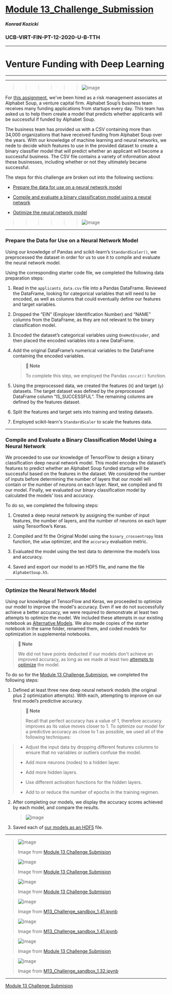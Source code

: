 # [Module 13_Challenge_Submission](https://github.com/sfkonrad/M13_Challenge_Submission/blob/main/M13_Challenge_Submision/M13_Challenge_KonradK_venture_funding_with_deep_learning.ipynb)

##### Konrad Kozicki
### UCB-VIRT-FIN-PT-12-2020-U-B-TTH
---

# Venture Funding with Deep Learning


---
---
>>>>>> ![image](https://github.com/sfkonrad/M13_Challenge_Submission/blob/main/M13_Challenge_Submision/Documentation/Images/M13C_plot_optimizers_loss_00.jpg)







For [this assignment](https://github.com/sfkonrad/M13_Challenge_Submission/blob/main/M13_Challenge_Submision/M13_Challenge_KonradK_venture_funding_with_deep_learning.ipynb), we've been hired as a risk management associates at Alphabet Soup, a venture capital firm. Alphabet Soup’s business team receives many funding applications from startups every day. This team has asked us to help them create a model that predicts whether applicants will be successful if funded by Alphabet Soup.

The business team has provided us with a CSV containing more than 34,000 organizations that have received funding from Alphabet Soup over the years. With our knowledge of machine learning and neural networks, we nede to decide which features to use in the provided dataset to create a binary classifier model that will predict whether an applicant will become a successful business. The CSV file contains a variety of information about these businesses, including whether or not they ultimately became successful.


The steps for this challenge are broken out into the following sections:

* [Prepare the data for use on a neural network model](https://github.com/sfkonrad/M13_Challenge_Submission#prepare-the-data-for-use-on-a-neural-network-model)

* [Compile and evaluate a binary classification model using a neural network](https://github.com/sfkonrad/M13_Challenge_Submission#compile-and-evaluate-a-binary-classification-model-using-a-neural-network)

* [Optimize the neural network model](https://github.com/sfkonrad/M13_Challenge_Submission#optimize-the-neural-network-model)



>>>>>> ![image](https://github.com/sfkonrad/M13_Challenge_Submission/blob/main/M13_Challenge_Submision/Documentation/Images/M13C_plot_metrics_01.jpg) 

---


### Prepare the Data for Use on a Neural Network Model 

Using our knowledge of Pandas and scikit-learn’s `StandardScaler()`, we preprocessed the dataset in order for us to use it to compile and evaluate the neural network model.

Using the corresponding starter code file, we completed the following data preparation steps:

1. Read in the `applicants_data.csv` file into a Pandas DataFrame. Reviewed the DataFrame, looking for categorical variables that will need to be encoded, as well as columns that could eventually define our features and target variables.   

2. Dropped the “EIN” (Employer Identification Number) and “NAME” columns from the DataFrame, as they are not relevant to the binary classification model.
 
3. Encoded the dataset’s categorical variables using `OneHotEncoder`, and then placed the encoded variables into a new DataFrame.

4. Add the original DataFrame’s numerical variables to the DataFrame containing the encoded variables.

    > **📝 Note** 
    >  
    > To complete this step, we employed the Pandas `concat()` function.

5. Using the preprocessed data, we created the features (`X`) and target (`y`) datasets. The target dataset was defined by the preprocessed DataFrame column “IS_SUCCESSFUL”. The remaining columns are defined by the features dataset. 

6. Split the features and target sets into training and testing datasets.

7. Employed scikit-learn's `StandardScaler` to scale the features data.


---

### Compile and Evaluate a Binary Classification Model Using a Neural Network

We proceeded to use our knowledge of TensorFlow to design a binary classification deep neural network model. This model encodes the dataset’s features to predict whether an Alphabet Soup funded startup will be successful based on the features in the dataset. We considered the number of inputs before determining the number of layers that our model will contain or the number of neurons on each layer. Next, we compiled and fit our model. Finally, we evaluated our binary classification model by calculated the models' loss and accuracy. 
 
To do so, we completed the following steps:

1. Created a deep neural network by assigning the number of input features, the number of layers, and the number of neurons on each layer using Tensorflow’s Keras.

2. Compiled and fit the Original Model using the `binary_crossentropy` loss function, the `adam` optimizer, and the `accuracy` evaluation metric.

3. Evaluated the model using the test data to determine the model’s loss and accuracy.

4. Saved and export our model to an HDF5 file, and name the file `AlphabetSoup.h5`. 



---

### Optimize the Neural Network Model

Using our knowledge of TensorFlow and Keras, we proceeded to optimize our model to improve the model's accuracy. Even if we do not successfully achieve a better accuracy, we were required to demonstrate at least two attempts to optimize the model. We included these attempts in our existing notebook as [Alternative Models](https://github.com/sfkonrad/M13_Challenge_Submission/tree/main/M13_Challenge_Submision/Resources). We also made copies of the starter notebook in the same folder, renamed them, and coded models for optimization in supplemental notebooks. 

   > **📝 Note** 
   > 
   > We did not have points deducted if our models don't achieve an improved accuracy, as long as we made at least two [attempts to optimize](https://github.com/sfkonrad/M13_Challenge_Submission/tree/main/M13_Challenge_Submision/Resources/Alt_Models) the model.

To do so for the [Module 13 Challenge Submision](https://github.com/sfkonrad/M13_Challenge_Submission/blob/main/M13_Challenge_Submision/M13_Challenge_KonradK_venture_funding_with_deep_learning.ipynb), we completed the following steps:

1. Defined at least three new deep neural network models (the original plus 2 optimization attempts). With each, attempting to improve on our first model’s predictive accuracy.

    > **📝 Note** 
    >  
    > Recall that perfect accuracy has a value of 1, therefore accuracy improves as its value moves closer to 1. To optimize our model for a predictive accuracy as close to 1 as possible, we used all of the following techniques:
>
> * Adjust the input data by dropping different features columns to ensure that no variables or outliers confuse the model.
>
> * Add more neurons (nodes) to a hidden layer.
>
> * Add more hidden layers.
>
> * Use different activation functions for the hidden layers.
>
> * Add to or reduce the number of epochs in the training regimen.

2. After completing our models, we display the accuracy scores achieved by each model, and compare the results.
    > ![image](https://github.com/sfkonrad/M13_Challenge_Submission/blob/main/M13_Challenge_Submision/Documentation/Images/M13C_baseline_comps_0_000.jpg)


3. Saved each of [our models as an HDF5](https://github.com/sfkonrad/M13_Challenge_Submission/tree/main/M13_Challenge_Submision/Resources) file.

---

> ![image](https://github.com/sfkonrad/M13_Challenge_Submission/blob/main/M13_Challenge_Submision/Documentation/Images/M13C_plot_optimizers_accuracy_000.jpg)
> 
> Image from [Module 13 Challenge Submision](https://github.com/sfkonrad/M13_Challenge_Submission/blob/main/M13_Challenge_Submision/M13_Challenge_KonradK_venture_funding_with_deep_learning.ipynb)

> ![image](https://github.com/sfkonrad/M13_Challenge_Submission/blob/main/M13_Challenge_Submision/Documentation/Images/M13C_plot_optimizers_loss_000.jpg)
> 
> Image from [Module 13 Challenge Submision](https://github.com/sfkonrad/M13_Challenge_Submission/blob/main/M13_Challenge_Submision/M13_Challenge_KonradK_venture_funding_with_deep_learning.ipynb)

> ![image](https://github.com/sfkonrad/M13_Challenge_Submission/blob/main/M13_Challenge_Submision/Documentation/Images/M13C_plot_optimizers_loss_00.jpg)
> 
> Image from [Module 13 Challenge Submision](https://github.com/sfkonrad/M13_Challenge_Submission/blob/main/M13_Challenge_Submision/M13_Challenge_KonradK_venture_funding_with_deep_learning.ipynb)





> ![image](https://github.com/sfkonrad/M13_Challenge_Submission/blob/main/M13_Challenge_Submision/Documentation/Images/M13C_plot_mean_nodes_loss_01.jpg)
> 
> Image from [M13_Challenge_sandbox_1.41.ipynb](https://github.com/sfkonrad/M13_Challenge_Submission/blob/main/M13_Challenge_Submision/M13_Challenge_sandbox_1.41.ipynb)

> ![image](https://github.com/sfkonrad/M13_Challenge_Submission/blob/main/M13_Challenge_Submision/Documentation/Images/M13C_plot_mean_nodes_accuracy_01.jpg)
> 
> Image from [M13_Challenge_sandbox_1.41.ipynb](https://github.com/sfkonrad/M13_Challenge_Submission/blob/main/M13_Challenge_Submision/M13_Challenge_sandbox_1.41.ipynb)

> ![image](https://github.com/sfkonrad/M13_Challenge_Submission/blob/main/M13_Challenge_Submision/Documentation/Images/M13C_plot_optimizers_accuracy_01.jpg)
>
> Image from [Module 13 Challenge Submision](https://github.com/sfkonrad/M13_Challenge_Submission/blob/main/M13_Challenge_Submision/M13_Challenge_KonradK_venture_funding_with_deep_learning.ipynb)

> ![image](https://github.com/sfkonrad/M13_Challenge_Submission/blob/main/M13_Challenge_Submision/Documentation/Images/M13C_plot_metrics_01.jpg)
> 
> Image from [M13_Challenge_sandbox_1.32.ipynb](https://github.com/sfkonrad/M13_Challenge_Submission/blob/main/M13_Challenge_Submision/M13_Challenge_sandbox_1.32.ipynb)



---

[Module 13 Challenge Submision](https://github.com/sfkonrad/M13_Challenge_Submission/blob/main/M13_Challenge_Submision/M13_Challenge_KonradK_venture_funding_with_deep_learning.ipynb)